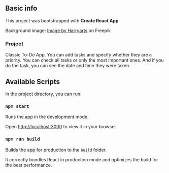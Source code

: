 ## Basic info

This project was bootstrapped with **Create React App**

Background image: <a  href="https://www.freepik.com/free-vector/abstract-blue-geometric-shapes-background_26843304.htm#page=12&query=background&position=24&from_view=search&track=robertav1_2_sidr">Image by Harryarts</a> on Freepik

### Project

Classic To-Do App. You can add tasks and specify whether they are a priority. You can check all tasks or only the most important ones. And if you do the task, you can see the date and time they were taken.

## Available Scripts

In the project directory, you can run:

### `npm start`

Runs the app in the development mode.

Open [http://localhost:3000](http://localhost:3000) to view it in your browser.

### `npm run build`

Builds the app for production to the `build` folder.

It correctly bundles React in production mode and optimizes the build for the best performance.
